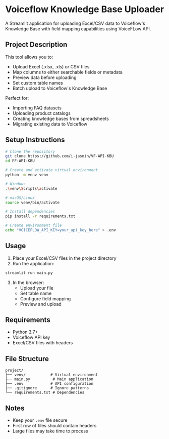 # Voiceflow Knowledge Base Uploader

A Streamlit application for uploading Excel/CSV data to Voiceflow's Knowledge Base with field mapping capabilities using VoiceFLow API.

## Project Description

This tool allows you to:
- Upload Excel (.xlsx, .xls) or CSV files
- Map columns to either searchable fields or metadata
- Preview data before uploading
- Set custom table names
- Batch upload to Voiceflow's Knowledge Base

Perfect for:
- Importing FAQ datasets
- Uploading product catalogs
- Creating knowledge bases from spreadsheets
- Migrating existing data to Voiceflow

## Setup Instructions

```bash
# Clone the repository
git clone https://github.com/i-jasmin/VF-API-KBU
cd FF-API-KBU

# Create and activate virtual environment
python -m venv venv

# Windows
.\venv\Scripts\activate

# macOS/Linux
source venv/bin/activate

# Install dependencies
pip install -r requirements.txt

# Create environment file
echo "VOICEFLOW_API_KEY=your_api_key_here" > .env
```

## Usage

1. Place your Excel/CSV files in the project directory
2. Run the application:
```bash
streamlit run main.py
```
3. In the browser:
   - Upload your file
   - Set table name
   - Configure field mapping
   - Preview and upload

## Requirements

- Python 3.7+
- Voiceflow API key
- Excel/CSV files with headers

## File Structure
```
project/
├── venv/           # Virtual environment
├── main.py          # Main application
├── .env            # API configuration
├── .gitignore      # Ignore patterns
└── requirements.txt # Dependencies
```

## Notes
- Keep your `.env` file secure
- First row of files should contain headers
- Large files may take time to process
